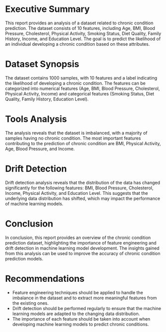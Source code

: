 **Executive Summary**
======================

This report provides an analysis of a dataset related to chronic condition prediction. The dataset consists of 10 features, including Age, BMI, Blood Pressure, Cholesterol, Physical Activity, Smoking Status, Diet Quality, Family History, Income, and Education Level. The goal is to predict the likelihood of an individual developing a chronic condition based on these attributes.

**Dataset Synopsis**
=====================

The dataset contains 1000 samples, with 10 features and a label indicating the likelihood of developing a chronic condition. The features can be categorized into numerical features (Age, BMI, Blood Pressure, Cholesterol, Physical Activity, Income) and categorical features (Smoking Status, Diet Quality, Family History, Education Level).

**Tools Analysis**
=====================

The analysis reveals that the dataset is imbalanced, with a majority of samples having no chronic condition. The most important features contributing to the prediction of chronic condition are BMI, Physical Activity, Age, Blood Pressure, and Income.

**Drift Detection**
=====================

Drift detection analysis reveals that the distribution of the data has changed significantly for the following features: BMI, Blood Pressure, Cholesterol, Income, Physical Activity, and Education Level. This suggests that the underlying data distribution has shifted, which may impact the performance of machine learning models.

**Conclusion**
==========

In conclusion, this report provides an overview of the chronic condition prediction dataset, highlighting the importance of feature engineering and drift detection in machine learning model development. The insights gained from this analysis can be used to improve the accuracy of chronic condition prediction models.

**Recommendations**
=====================

* Feature engineering techniques should be applied to handle the imbalance in the dataset and to extract more meaningful features from the existing ones.
* Drift detection should be performed regularly to ensure that the machine learning models are adapted to the changing data distribution.
* The importance of each feature should be taken into account when developing machine learning models to predict chronic conditions.